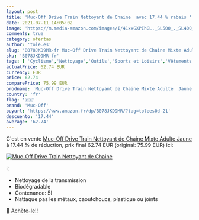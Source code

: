 ```yaml
---
layout: post
title: 'Muc-Off Drive Train Nettoyant de Chaine  avec 17.44 % rabais '
date: 2021-07-11 14:05:02
image: 'https://m.media-amazon.com/images/I/41xxGXPIhGL._SL500_._SL400_.jpg'
comments: true
category: ofertas
author: 'tole.es'
slug: 'B078JKD9MR-fr Muc-Off Drive Train Nettoyant de Chaine Mixte Adulte Jaune'
sku: 'B078JKD9MR-fr'
tags: [ 'Cyclisme','Nettoyage','Outils','Sports et Loisirs','Vêtements et équipement de sport','muc-off', ]
actualPrice: 62.74 EUR
currency: EUR
price: 62.74
comparePrice: 75.99 EUR
prodname: 'Muc-Off Drive Train Nettoyant de Chaine Mixte Adulte  Jaune'
country: 'fr'
flag: '🇫🇷'
brand: 'Muc-Off'
buyurl: 'https://www.amazon.fr/dp/B078JKD9MR/?tag=tolees0d-21'
descuento: '17.44'
average: '62.74'
---
```


C'est en vente [Muc-Off Drive Train Nettoyant de Chaine Mixte Adulte  Jaune](https://www.amazon.fr/dp/B078JKD9MR/?tag=tolees0d-21)  à  17.44 % de réduction, prix final  62.74 EUR (original: 75.99 EUR) ici:

[![Muc-Off Drive Train Nettoyant de Chaine ](https://m.media-amazon.com/images/I/41xxGXPIhGL._SL500_._SL400_.jpg)](https://www.amazon.fr/dp/B078JKD9MR/?tag=tolees0d-21)

ℹ️:

- Nettoyage de la transmission
- Biodégradable
- Contenance: 5l
- Nattaque pas les métaux, caoutchoucs, plastique ou joints

[🛒 Achète-le!!](https://www.amazon.fr/dp/B078JKD9MR/?tag=tolees0d-21)
